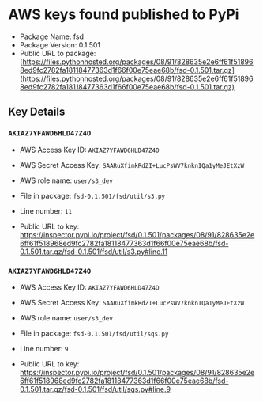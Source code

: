 # AWS keys found published to PyPi

* Package Name: fsd
* Package Version: 0.1.501
* Public URL to package: [https://files.pythonhosted.org/packages/08/91/828635e2e6ff61f518968ed9fc2782fa18118477363d1f66f00e75eae68b/fsd-0.1.501.tar.gz](https://files.pythonhosted.org/packages/08/91/828635e2e6ff61f518968ed9fc2782fa18118477363d1f66f00e75eae68b/fsd-0.1.501.tar.gz)

## Key Details

### `AKIAZ7YFAWD6HLD47Z4O`

* AWS Access Key ID: `AKIAZ7YFAWD6HLD47Z4O`
* AWS Secret Access Key: `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` 
* AWS role name: `user/s3_dev`
* File in package: `fsd-0.1.501/fsd/util/s3.py`
* Line number: `11`

* Public URL to key: https://inspector.pypi.io/project/fsd/0.1.501/packages/08/91/828635e2e6ff61f518968ed9fc2782fa18118477363d1f66f00e75eae68b/fsd-0.1.501.tar.gz/fsd-0.1.501/fsd/util/s3.py#line.11



### `AKIAZ7YFAWD6HLD47Z4O`

* AWS Access Key ID: `AKIAZ7YFAWD6HLD47Z4O`
* AWS Secret Access Key: `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` 
* AWS role name: `user/s3_dev`
* File in package: `fsd-0.1.501/fsd/util/sqs.py`
* Line number: `9`

* Public URL to key: https://inspector.pypi.io/project/fsd/0.1.501/packages/08/91/828635e2e6ff61f518968ed9fc2782fa18118477363d1f66f00e75eae68b/fsd-0.1.501.tar.gz/fsd-0.1.501/fsd/util/sqs.py#line.9



